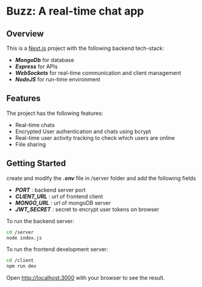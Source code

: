 # Buzz: A real-time chat app

## Overview

This is a [Next.js](https://nextjs.org/) project with the following backend tech-stack:

- **_MongoDb_** for database
- **_Express_** for APIs
- **_WebSockets_** for real-time communication and client management
- **_NodeJS_** for run-time environment

## Features

The project has the following features:

- Real-time chats
- Encrypted User authentication and chats using bcrypt
- Real-time user activity tracking to check which users are online
- Fiile sharing

## Getting Started

create and modify the **_.env_** file in /server folder and add the following fields

- **_PORT_** : backend server port
- **_CLIENT_URL_** : url of frontend client
- **_MONGO_URL_** : url of mongoDB server
- **_JWT_SECRET_** : secret to encrypt user tokens on browser

To run the backend server:

```bash
cd /server
node index.js
```

To run the frontend development server:

```bash
cd /client
npm run dev
```

Open [http://localhost:3000](http://localhost:3000) with your browser to see the result.

